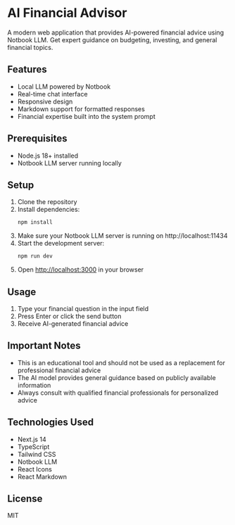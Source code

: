 # AI Financial Advisor

A modern web application that provides AI-powered financial advice using Notbook LLM. Get expert guidance on budgeting, investing, and general financial topics.

## Features

- Local LLM powered by Notbook
- Real-time chat interface
- Responsive design
- Markdown support for formatted responses
- Financial expertise built into the system prompt

## Prerequisites

- Node.js 18+ installed
- Notbook LLM server running locally

## Setup

1. Clone the repository
2. Install dependencies:
   ```bash
   npm install
   ```
3. Make sure your Notbook LLM server is running on http://localhost:11434
4. Start the development server:
   ```bash
   npm run dev
   ```
5. Open [http://localhost:3000](http://localhost:3000) in your browser

## Usage

1. Type your financial question in the input field
2. Press Enter or click the send button
3. Receive AI-generated financial advice

## Important Notes

- This is an educational tool and should not be used as a replacement for professional financial advice
- The AI model provides general guidance based on publicly available information
- Always consult with qualified financial professionals for personalized advice

## Technologies Used

- Next.js 14
- TypeScript
- Tailwind CSS
- Notbook LLM
- React Icons
- React Markdown

## License

MIT
